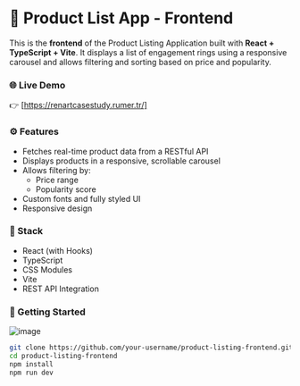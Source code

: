 # 💍 Product List App - Frontend

This is the **frontend** of the Product Listing Application built with **React + TypeScript + Vite**. It displays a list of engagement rings using a responsive carousel and allows filtering and sorting based on price and popularity.

### 🌐 Live Demo
👉 [https://renartcasestudy.rumer.tr/]

### ⚙️ Features
- Fetches real-time product data from a RESTful API
- Displays products in a responsive, scrollable carousel
- Allows filtering by:
  - Price range
  - Popularity score
- Custom fonts and fully styled UI
- Responsive design

### 🧪 Stack
- React (with Hooks)
- TypeScript
- CSS Modules
- Vite
- REST API Integration

### 🚀 Getting Started

![image](https://github.com/user-attachments/assets/5dadab24-3493-4c3c-89e8-1a5a4b29f4a6)

```bash
git clone https://github.com/your-username/product-listing-frontend.git
cd product-listing-frontend
npm install
npm run dev
